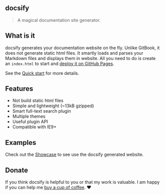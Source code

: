 ## docsify

> A magical documentation site generator.

## What is it

docsify generates your documentation website on the fly. Unlike GitBook, it does not generate static html files. It smartly loads and parses your Markdown files and displays them in website. All you need to do is create an `index.html` to start and [deploy it on GitHub Pages](/deploy).

See the [Quick start](/quickstart) for more details.

## Features

- Not build static html files
- Simple and lightweight (~13kB gzipped)
- Smart full-text search plugin
- Multiple themes
- Useful plugin API
- Compatible with IE9+

## Examples

Check out the [Showcase](https://github.com/QingWei-Li/docsify/#showcase) to see use the docsify generated website.

## Donate

If you think docsify is helpful to you or that my work is valuable. I am happy if you can help me [buy a cup of coffee](https://github.com/QingWei-Li/donate). :heart:

